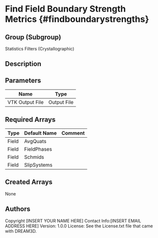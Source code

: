 Find Field Boundary Strength Metrics {#findboundarystrengths}
======

## Group (Subgroup) ##
Statistics Filters (Crystallographic)

## Description ##

## Parameters ##

| Name | Type |
|------|------|
| VTK Output File | Output File |

## Required Arrays ##

| Type | Default Name | Comment |
|------|--------------|---------|
| Field | AvgQuats |  |
| Field | FieldPhases |  |
| Field | Schmids |  |
| Field | SlipSystems |  |

## Created Arrays ##
None

## Authors ##

Copyright [INSERT YOUR NAME HERE]
Contact Info:[INSERT EMAIL ADDRESS HERE]
Version: 1.0.0
License: See the License.txt file that came with DREAM3D.

